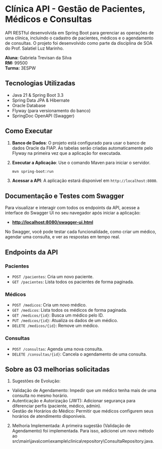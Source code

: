 # Clínica API - Gestão de Pacientes, Médicos e Consultas

API RESTful desenvolvida em Spring Boot para gerenciar as operações de uma clínica, incluindo o cadastro de pacientes, médicos e o agendamento de consultas. O projeto foi desenvolvido como parte da disciplina de SOA do Prof. Salatiel Luz Marinho.

**Aluna:** Gabriela Trevisan da Silva  
**RM:** 99500  
**Turma:** 3ESPW

## Tecnologias Utilizadas
- Java 21 & Spring Boot 3.3
- Spring Data JPA & Hibernate
- Oracle Database
- Flyway (para versionamento do banco)
- SpringDoc OpenAPI (Swagger)

## Como Executar

1.  **Banco de Dados**: O projeto está configurado para usar o banco de dados Oracle da FIAP. As tabelas serão criadas automaticamente pelo Flyway na primeira vez que a aplicação for executada.

2.  **Executar a Aplicação**: Use o comando Maven para iniciar o servidor.
    ```bash
    mvn spring-boot:run
    ```
3.  **Acessar a API**: A aplicação estará disponível em `http://localhost:8080`.

## Documentação e Testes com Swagger

Para visualizar e interagir com todos os endpoints da API, acesse a interface do Swagger UI no seu navegador após iniciar a aplicação:

- **[http://localhost:8080/swagger-ui.html](http://localhost:8080/swagger-ui.html)**

No Swagger, você pode testar cada funcionalidade, como criar um médico, agendar uma consulta, e ver as respostas em tempo real.

## Endpoints da API

### Pacientes
- `POST /pacientes`: Cria um novo paciente.
- `GET /pacientes`: Lista todos os pacientes de forma paginada.

### Médicos
- `POST /medicos`: Cria um novo médico.
- `GET /medicos`: Lista todos os médicos de forma paginada.
- `GET /medicos/{id}`: Busca um médico pelo ID.
- `PUT /medicos/{id}`: Atualiza os dados de um médico.
- `DELETE /medicos/{id}`: Remove um médico.

### Consultas
- `POST /consultas`: Agenda uma nova consulta.
- `DELETE /consultas/{id}`: Cancela o agendamento de uma consulta.

## Sobre as 03 melhorias solicitadas
1. Sugestões de Evolução:
- Validação de Agendamento: Impedir que um médico tenha mais de uma consulta no mesmo horário.
- Autenticação e Autorização (JWT): Adicionar segurança para diferenciar perfis (paciente, médico, admin).
- Gestão de Horários do Médico: Permitir que médicos configurem seus horários de atendimento disponíveis.

2. Melhoria Implementada: A primeira sugestão (Validação de Agendamento) foi implementada. Para isso, adicionei um novo método ao src\main\java\com\example\clinica\repository\ConsultaRepository.java.
